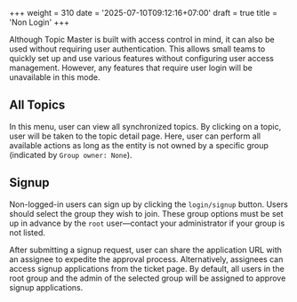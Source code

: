 +++
weight = 310
date = '2025-07-10T09:12:16+07:00'
draft = true
title = 'Non Login'
+++

Although Topic Master is built with access control in mind, it can also be used without requiring user authentication. This allows small teams to quickly set up and use various features without configuring user access management. However, any features that require user login will be unavailable in this mode.

## All Topics

In this menu, user can view all synchronized topics. By clicking on a topic, user will be taken to the topic detail page. Here, user can perform all available actions as long as the entity is not owned by a specific group (indicated by `Group owner: None`).

## Signup

Non-logged-in users can sign up by clicking the `login/signup` button. Users should select the group they wish to join. These group options must be set up in advance by the `root` user—contact your administrator if your group is not listed.

After submitting a signup request, user can share the application URL with an assignee to expedite the approval process. Alternatively, assignees can access signup applications from the ticket page. By default, all users in the root group and the admin of the selected group will be assigned to approve signup applications.
